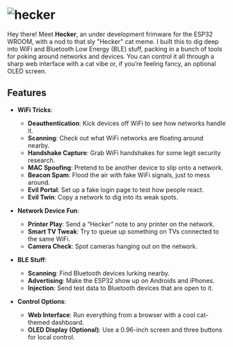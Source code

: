 #                                                                     ![hecker](https://github.com/user-attachments/assets/a9919445-ef0e-4691-8d77-8e351f288909)



                                                                                  

Hey there! Meet **Hecker**, an under development frimware for the ESP32 WROOM, with a nod to that sly "Hecker" cat meme. I built this to dig deep into WiFi and Bluetooth Low Energy (BLE) stuff, packing in a bunch of tools for poking around networks and devices. You can control it all through a sharp web interface with a cat vibe or, if you’re feeling fancy, an optional OLED screen.

## Features

- **WiFi Tricks**:
  - **Deauthentication**: Kick devices off WiFi to see how networks handle it.
  - **Scanning**: Check out what WiFi networks are floating around nearby.
  - **Handshake Capture**: Grab WiFi handshakes for some legit security research.
  - **MAC Spoofing**: Pretend to be another device to slip onto a network.
  - **Beacon Spam**: Flood the air with fake WiFi signals, just to mess around.
  - **Evil Portal**: Set up a fake login page to test how people react.
  - **Evil Twin**: Copy a network to dig into its weak spots.

- **Network Device Fun**:
  - **Printer Play**: Send a “Hecker” note to any printer on the network.
  - **Smart TV Tweak**: Try to queue up something on TVs connected to the same WiFi.
  - **Camera Check**: Spot cameras hanging out on the network.

- **BLE Stuff**:
  - **Scanning**: Find Bluetooth devices lurking nearby.
  - **Advertising**: Make the ESP32 show up on Androids and iPhones.
  - **Injection**: Send test data to Bluetooth devices that are open to it.

- **Control Options**:
  - **Web Interface**: Run everything from a browser with a cool cat-themed dashboard.
  - **OLED Display (Optional)**: Use a 0.96-inch screen and three buttons for local control.

